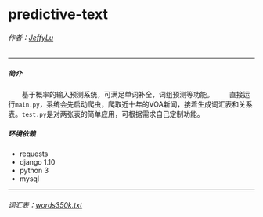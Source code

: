# predictive-text
###### 作者：[JeffyLu](https://jeffylu.github.io/)

- - -
##### 简介
&emsp;&emsp;基于概率的输入预测系统，可满足单词补全，词组预测等功能。
&emsp;&emsp;直接运行```main.py```，系统会先启动爬虫，爬取近十年的VOA新闻，接着生成词汇表和关系表。```test.py```是对两张表的简单应用，可根据需求自己定制功能。

##### 环境依赖
- requests
- django 1.10
- python 3
- mysql


* * *
###### 词汇表：[words350k.txt](https://github.com/dwyl/english-words/)